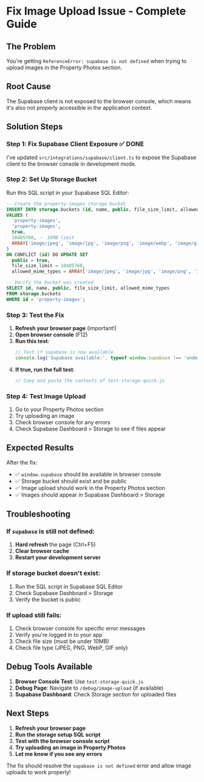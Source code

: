 # Fix Image Upload Issue - Complete Guide

## The Problem
You're getting `ReferenceError: supabase is not defined` when trying to upload images in the Property Photos section.

## Root Cause
The Supabase client is not exposed to the browser console, which means it's also not properly accessible in the application context.

## Solution Steps

### Step 1: Fix Supabase Client Exposure ✅ DONE
I've updated `src/integrations/supabase/client.ts` to expose the Supabase client to the browser console in development mode.

### Step 2: Set Up Storage Bucket
Run this SQL script in your Supabase SQL Editor:

```sql
-- Create the property-images storage bucket
INSERT INTO storage.buckets (id, name, public, file_size_limit, allowed_mime_types)
VALUES (
  'property-images',
  'property-images',
  true,
  10485760, -- 10MB limit
  ARRAY['image/jpeg', 'image/jpg', 'image/png', 'image/webp', 'image/gif']
)
ON CONFLICT (id) DO UPDATE SET
  public = true,
  file_size_limit = 10485760,
  allowed_mime_types = ARRAY['image/jpeg', 'image/jpg', 'image/png', 'image/webp', 'image/gif'];

-- Verify the bucket was created
SELECT id, name, public, file_size_limit, allowed_mime_types 
FROM storage.buckets 
WHERE id = 'property-images';
```

### Step 3: Test the Fix
1. **Refresh your browser page** (important!)
2. **Open browser console** (F12)
3. **Run this test**:
   ```javascript
   // Test if supabase is now available
   console.log('Supabase available:', typeof window.supabase !== 'undefined');
   ```
4. **If true, run the full test**:
   ```javascript
   // Copy and paste the contents of test-storage-quick.js
   ```

### Step 4: Test Image Upload
1. Go to your Property Photos section
2. Try uploading an image
3. Check browser console for any errors
4. Check Supabase Dashboard > Storage to see if files appear

## Expected Results

After the fix:
- ✅ `window.supabase` should be available in browser console
- ✅ Storage bucket should exist and be public
- ✅ Image upload should work in the Property Photos section
- ✅ Images should appear in Supabase Dashboard > Storage

## Troubleshooting

### If `supabase` is still not defined:
1. **Hard refresh** the page (Ctrl+F5)
2. **Clear browser cache**
3. **Restart your development server**

### If storage bucket doesn't exist:
1. Run the SQL script in Supabase SQL Editor
2. Check Supabase Dashboard > Storage
3. Verify the bucket is public

### If upload still fails:
1. Check browser console for specific error messages
2. Verify you're logged in to your app
3. Check file size (must be under 10MB)
4. Check file type (JPEG, PNG, WebP, GIF only)

## Debug Tools Available

1. **Browser Console Test**: Use `test-storage-quick.js`
2. **Debug Page**: Navigate to `/debug/image-upload` (if available)
3. **Supabase Dashboard**: Check Storage section for uploaded files

## Next Steps

1. **Refresh your browser page**
2. **Run the storage setup SQL script**
3. **Test with the browser console script**
4. **Try uploading an image in Property Photos**
5. **Let me know if you see any errors**

The fix should resolve the `supabase is not defined` error and allow image uploads to work properly!
